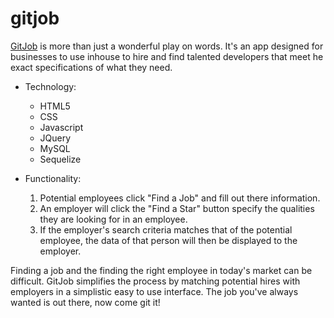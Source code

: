 # gitjob

[GitJob](https://git-job.herokuapp.com/) is more than just a wonderful play on words. It's an app designed for businesses to use inhouse to hire and find talented developers that meet he exact specifications of what they need.

* Technology:

  * HTML5
  * CSS
  * Javascript
  * JQuery
  * MySQL
  * Sequelize

* Functionality:
  
  1) Potential employees click "Find a Job" and fill out there information.
  2) An employer will click the "Find a Star" button specify the qualities they are looking for in an employee.
  3) If the employer's search criteria matches that of the potential employee, the data of that person will then be displayed to the employer.
  
Finding a job and the finding the right employee in today's market can be difficult. GitJob simplifies the process by matching potential hires with employers in a simplistic easy to use interface. The job you've always wanted is out there, now come git it!



